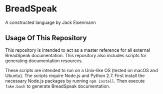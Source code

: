 
# BreadSpeak

A constructed language by Jack Eisenmann

## Usage Of This Repository

This repository is intended to act as a master reference for all external BreadSpeak documentation. This repository also includes scripts for generating documentation resources.

These scripts are intended to run on a Unix-like OS (tested on macOS and Ubuntu). The scripts require Node.js and Python 2.7. First install the necessary Node.js packages by running `npm install`. Then execute `fake.bash` to generate BreadSpeak documentation.


